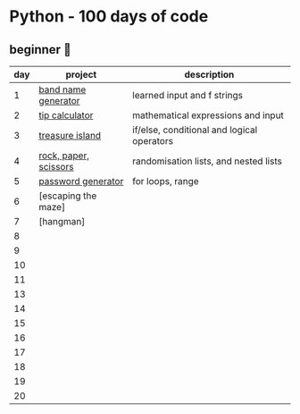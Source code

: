 # Python - 100 days of code 

## beginner 🐣

| day | project                                                                                                                       | description                 |
|-----|-------------------------------------------------------------------------------------------------------------------------------|-----------------------------|
| 1   | [band name generator](https://github.com/aishahtheanalyst/-100daysofcode-python/blob/main/beginner/band_name_generator.py)    | learned input and f strings |
| 2   | [tip calculator](https://github.com/aishahtheanalyst/-100daysofcode-python/blob/main/beginner/tip_calculator.py)              | mathematical expressions and input |
| 3   | [treasure island](https://github.com/aishahtheanalyst/-100daysofcode-python/blob/main/beginner/treasure_island.py)            | if/else, conditional and logical operators |
| 4   | [rock, paper, scissors](https://github.com/aishahtheanalyst/-100daysofcode-python/blob/main/beginner/rock_paper_scissors.py)  | randomisation lists, and nested lists |
| 5   | [password generator](https://github.com/aishahtheanalyst/-100daysofcode-python/blob/main/beginner/password_generator.py)      | for loops, range |
| 6   | [escaping the maze]
| 7   | [hangman]
| 8   |
| 9   |
| 10  |
| 11  |
| 13  |
| 14  |
| 15  |
| 16  |
| 17  |
| 18  |
| 19  |
| 20  |
